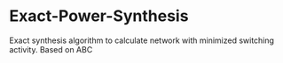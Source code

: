 # Exact-Power-Synthesis

Exact synthesis algorithm to calculate network with minimized switching activity. Based on ABC


